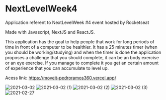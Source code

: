 
# NextLevelWeek4
Application referent to NextLevelWeek #4 event hosted by Rocketseat

Made with Javascript, NextJS and ReactJS.

This application has the goal to help people that work for long periods of time in front of a computer to be healthier. It has a
25 minutes timer (when you should be working/studying) and when the timer is done the application proposes a challenge that you
should complete, it can be an body exercise or an eye exercise. If you manage to complete it you get an certain amount of
experience that you can accumulate to level up.

Acess link: https://moveit-pedroramos360.vercel.app/

![2021-03-02](https://user-images.githubusercontent.com/53490820/109724278-1f8f7580-7b8e-11eb-8198-bb85d6421ddd.png)
![2021-03-02 (1)](https://user-images.githubusercontent.com/53490820/109724467-62514d80-7b8e-11eb-98bc-55e299a14aa0.png)
![2021-03-02 (2)](https://user-images.githubusercontent.com/53490820/109724613-9cbaea80-7b8e-11eb-903b-b5b958a49540.png)
![2021-03-02 (3)](https://user-images.githubusercontent.com/53490820/109724623-9f1d4480-7b8e-11eb-8099-aee2a41135b7.png)
![2021-02-27](https://user-images.githubusercontent.com/53490820/109397562-0bd9da00-7916-11eb-8593-0a41c9a17b08.png)
